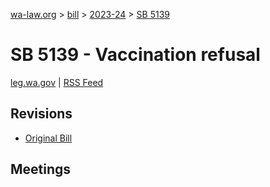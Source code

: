 [wa-law.org](/) > [bill](/bill/) > [2023-24](/bill/2023-24/) > [SB 5139](/bill/2023-24/sb/5139/)

# SB 5139 - Vaccination refusal
[leg.wa.gov](https://app.leg.wa.gov/billsummary?BillNumber=5139&Year=2023&Initiative=false) | [RSS Feed](./rss.xml)

## Revisions
* [Original Bill](1/)

## Meetings